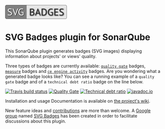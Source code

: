 ![logo](/images/logo.png)

# SVG Badges plugin for SonarQube 
This SonarQube plugin generates badges (SVG images) displaying information about projects' or views' quality. 

Three types of badges are currently available: [`quality gate`](https://github.com/QualInsight/qualinsight-plugins-sonarqube-badges/wiki/Quality-Gate-status-badges) badges, [`measure`](https://github.com/QualInsight/qualinsight-plugins-sonarqube-badges/wiki/Measure-badges) badges and [`ce engine activity`](https://github.com/QualInsight/qualinsight-plugins-sonarqube-badges/wiki/Compute-Engine-Activity-badges) badges. Are you wondering what a generated badge looks like? You can see a running example of a `quality gate` badge and of a `technical debt ratio` badge on the line below. 

[![Travis build status](https://travis-ci.org/QualInsight/qualinsight-plugins-sonarqube-badges.svg?branch=master)](https://travis-ci.org/QualInsight/qualinsight-plugins-sonarqube-badges) [![Quality Gate](https://sonarqube.com/api/badges/gate?key=com.qualinsight.plugins.sonarqube:qualinsight-plugins-sonarqube-badges)](https://sonarqube.com/dashboard/index/com.qualinsight.plugins.sonarqube:qualinsight-plugins-sonarqube-badges) [![Technical debt ratio](https://sonarqube.com/api/badges/measure?key=com.qualinsight.plugins.sonarqube:qualinsight-plugins-sonarqube-badges&metric=sqale_debt_ratio)](https://sonarqube.com/dashboard/index/com.qualinsight.plugins.sonarqube:qualinsight-plugins-sonarqube-badges) [![javadoc.io](https://javadoc-emblem.rhcloud.com/doc/com.qualinsight.plugins.sonarqube/qualinsight-plugins-sonarqube-badges/badge.svg)](http://www.javadoc.io/doc/com.qualinsight.plugins.sonarqube/qualinsight-plugins-sonarqube-badges)

Installation and usage Documentation is available on [the project's wiki](https://github.com/QualInsight/qualinsight-plugins-sonarqube-badges/wiki).

New feature ideas and [contributions](https://github.com/QualInsight/qualinsight-plugins-sonarqube-badges/wiki/Contributing) are more than welcome. A [Google group](https://groups.google.com/forum/#!forum/svg-badges) named [SVG Badges](https://groups.google.com/forum/#!forum/svg-badges) has been created in order to facilitate discussions about this plugin.


